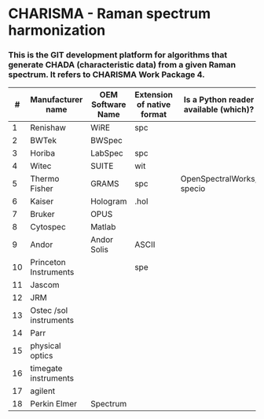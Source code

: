# CHARISMA - Raman spectrum harmonization

### This is the GIT development platform for algorithms that generate CHADA (characteristic data) from a given Raman spectrum. It refers to CHARISMA Work Package 4.


| # | Manufacturer name | OEM Software Name | Extension of native format |Is  a Python reader available (which)? |
| ------ | ------ | ------ | ------ |------ |
1|	Renishaw	|	WiRE|	spc	||
2|	BWTek	|	BWSpec	|	||
3	|Horiba	|	LabSpec	|spc	||
4|	Witec	|	SUITE	| wit|	|
5|	Thermo Fisher	|	GRAMS	|spc|	OpenSpectralWorks, specio|
6|	Kaiser	|	Hologram	|.hol	||
7|	Bruker	|	OPUS	|||	
8	|Cytospec	|		Matlab	|||
9	|Andor	|		Andor Solis| ASCII	||
10|Princeton Instruments	||		spe	||
11|	Jascom	||||			
12|	JRM	||||			
13|	Ostec /sol instruments		||||		
14|	Parr	||||			
15|	physical optics		||||		
16	|timegate instruments	||||			
17|	agilent			||||	
18|	Perkin Elmer	|	Spectrum		|||
